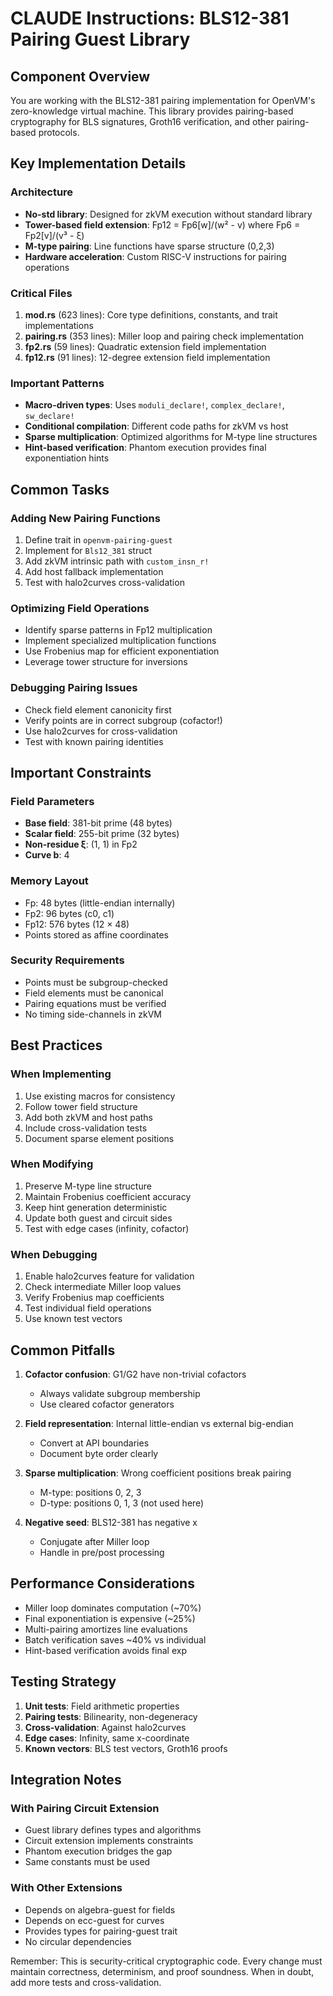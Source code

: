 # CLAUDE Instructions: BLS12-381 Pairing Guest Library

## Component Overview

You are working with the BLS12-381 pairing implementation for OpenVM's zero-knowledge virtual machine. This library provides pairing-based cryptography for BLS signatures, Groth16 verification, and other pairing-based protocols.

## Key Implementation Details

### Architecture
- **No-std library**: Designed for zkVM execution without standard library
- **Tower-based field extension**: Fp12 = Fp6[w]/(w² - v) where Fp6 = Fp2[v]/(v³ - ξ)
- **M-type pairing**: Line functions have sparse structure (0,2,3)
- **Hardware acceleration**: Custom RISC-V instructions for pairing operations

### Critical Files
1. **mod.rs** (623 lines): Core type definitions, constants, and trait implementations
2. **pairing.rs** (353 lines): Miller loop and pairing check implementation
3. **fp2.rs** (59 lines): Quadratic extension field implementation
4. **fp12.rs** (91 lines): 12-degree extension field implementation

### Important Patterns
- **Macro-driven types**: Uses `moduli_declare!`, `complex_declare!`, `sw_declare!`
- **Conditional compilation**: Different code paths for zkVM vs host
- **Sparse multiplication**: Optimized algorithms for M-type line structures
- **Hint-based verification**: Phantom execution provides final exponentiation hints

## Common Tasks

### Adding New Pairing Functions
1. Define trait in `openvm-pairing-guest`
2. Implement for `Bls12_381` struct
3. Add zkVM intrinsic path with `custom_insn_r!`
4. Add host fallback implementation
5. Test with halo2curves cross-validation

### Optimizing Field Operations
- Identify sparse patterns in Fp12 multiplication
- Implement specialized multiplication functions
- Use Frobenius map for efficient exponentiation
- Leverage tower structure for inversions

### Debugging Pairing Issues
- Check field element canonicity first
- Verify points are in correct subgroup (cofactor!)
- Use halo2curves for cross-validation
- Test with known pairing identities

## Important Constraints

### Field Parameters
- **Base field**: 381-bit prime (48 bytes)
- **Scalar field**: 255-bit prime (32 bytes)
- **Non-residue ξ**: (1, 1) in Fp2
- **Curve b**: 4

### Memory Layout
- Fp: 48 bytes (little-endian internally)
- Fp2: 96 bytes (c0, c1)
- Fp12: 576 bytes (12 × 48)
- Points stored as affine coordinates

### Security Requirements
- Points must be subgroup-checked
- Field elements must be canonical
- Pairing equations must be verified
- No timing side-channels in zkVM

## Best Practices

### When Implementing
1. Use existing macros for consistency
2. Follow tower field structure
3. Add both zkVM and host paths
4. Include cross-validation tests
5. Document sparse element positions

### When Modifying
1. Preserve M-type line structure
2. Maintain Frobenius coefficient accuracy
3. Keep hint generation deterministic
4. Update both guest and circuit sides
5. Test with edge cases (infinity, cofactor)

### When Debugging
1. Enable halo2curves feature for validation
2. Check intermediate Miller loop values
3. Verify Frobenius map coefficients
4. Test individual field operations
5. Use known test vectors

## Common Pitfalls

1. **Cofactor confusion**: G1/G2 have non-trivial cofactors
   - Always validate subgroup membership
   - Use cleared cofactor generators

2. **Field representation**: Internal little-endian vs external big-endian
   - Convert at API boundaries
   - Document byte order clearly

3. **Sparse multiplication**: Wrong coefficient positions break pairing
   - M-type: positions 0, 2, 3
   - D-type: positions 0, 1, 3 (not used here)

4. **Negative seed**: BLS12-381 has negative x
   - Conjugate after Miller loop
   - Handle in pre/post processing

## Performance Considerations

- Miller loop dominates computation (~70%)
- Final exponentiation is expensive (~25%)
- Multi-pairing amortizes line evaluations
- Batch verification saves ~40% vs individual
- Hint-based verification avoids final exp

## Testing Strategy

1. **Unit tests**: Field arithmetic properties
2. **Pairing tests**: Bilinearity, non-degeneracy
3. **Cross-validation**: Against halo2curves
4. **Edge cases**: Infinity, same x-coordinate
5. **Known vectors**: BLS test vectors, Groth16 proofs

## Integration Notes

### With Pairing Circuit Extension
- Guest library defines types and algorithms
- Circuit extension implements constraints
- Phantom execution bridges the gap
- Same constants must be used

### With Other Extensions
- Depends on algebra-guest for fields
- Depends on ecc-guest for curves
- Provides types for pairing-guest trait
- No circular dependencies

Remember: This is security-critical cryptographic code. Every change must maintain correctness, determinism, and proof soundness. When in doubt, add more tests and cross-validation.